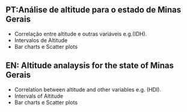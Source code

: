 ## PT:Análise de altitude para o estado de Minas Gerais 
- Correlação entre altitude e outras variáveis e.g.(IDH). 
- Intervalos de Altitude
- Bar charts e Scatter plots

## EN: Altitude analaysis for the state of Minas Gerais 
- Correlation between altitude and other variables e.g. (HDI).
- Intervals of Altitude
- Bar charts e Scatter plots
